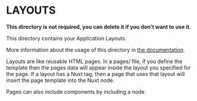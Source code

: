 # LAYOUTS

**This directory is not required, you can delete it if you don't want to use it.**

This directory contains your Application Layouts.

More information about the usage of this directory in [the documentation](https://nuxtjs.org/guide/views#layouts).

Layouts are like reusable HTML pages.
In a pages/ file, if you define the template then the pages data will appear inside the layout you specified for the page.
If a layout has a Nuxt tag, then a page that uses that layout will insert the page template into the Nuxt node. 

Pages can also include components by including a <ComponentFileName> node